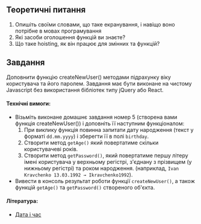 ## Теоретичні питання

1. Опишіть своїми словами, що таке екранування, і навіщо воно потрібне в мовах програмування
2. Які засоби оголошення функцій ви знаєте?
3. Що таке hoisting, як він працює для змінних та функцій?

## Завдання

Доповнити функцію createNewUser() методами підрахунку віку користувача та його паролем. Завдання має бути виконане на чистому Javascript без використання бібліотек типу jQuery або React.

#### Технічні вимоги:

- Візьміть виконане домашнє завдання номер 5 (створена вами функція createNewUser()) і доповніть її наступним функціоналом:
  1.  При виклику функція повинна запитати дату народження (текст у форматі `dd.mm.yyyy`) і зберегти її в полі `birthday`.
  2.  Створити метод `getAge()` який повертатиме скільки користувачеві років.
  3.  Створити метод `getPassword()`, який повертатиме першу літеру імені користувача у верхньому регістрі, з'єднану з прізвищем (у нижньому регістрі) та роком народження. (наприклад, `Ivan Kravchenko 13.03.1992 → Ikravchenko1992`).
- Вивести в консоль результат роботи функції `createNewUser()`, а також функцій `getAge()` та `getPassword()` створеного об'єкта.

#### Література:

- [Дата і час](https://learn.javascript.ru/datetime)
